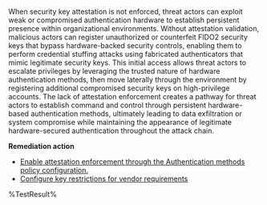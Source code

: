 When security key attestation is not enforced, threat actors can exploit weak or compromised authentication hardware to establish persistent presence within organizational environments. Without attestation validation, malicious actors can register unauthorized or counterfeit FIDO2 security keys that bypass hardware-backed security controls, enabling them to perform credential stuffing attacks using fabricated authenticators that mimic legitimate security keys. This initial access allows threat actors to escalate privileges by leveraging the trusted nature of hardware authentication methods, then move laterally through the environment by registering additional compromised security keys on high-privilege accounts. The lack of attestation enforcement creates a pathway for threat actors to establish command and control through persistent hardware-based authentication methods, ultimately leading to data exfiltration or system compromise while maintaining the appearance of legitimate hardware-secured authentication throughout the attack chain.

**Remediation action**
- [Enable attestation enforcement through the Authentication methods policy configuration.](https://learn.microsoft.com/en-us/entra/identity/authentication/how-to-enable-passkey-fido2#enable-passkey-fido2-authentication-method)
- [Configure key restrictions for vendor requirements](https://learn.microsoft.com/en-us/entra/identity/authentication/concept-fido2-hardware-vendor)  
<!--- Results --->
%TestResult%
